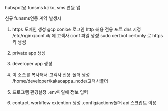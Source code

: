 hubspot용 funsms kako, sms 연동 앱

신규 funsms연동 계약 발생시 

1. https 도메인 생성
   gcp conloe 로그인
   http 허용
   전용 포트 dns 지정
   /etc/nginx/conf.d/ 에 고객사 conf 파일 생성
   sudo certbot certonly 로 https 키 생성
   
3. private app 생성
   
5. developer app 생성
   
6. 이 소스를 복사해서 고객사 전용 폴더 생성
   /home/developer/kakaoapps_node/고객사폴더
   
7. 프로그램 환경설정
   .env파일에 정보 입력

9. contact, workflow extention 생성
   .config/actions폴더 api 스크립트 이용



